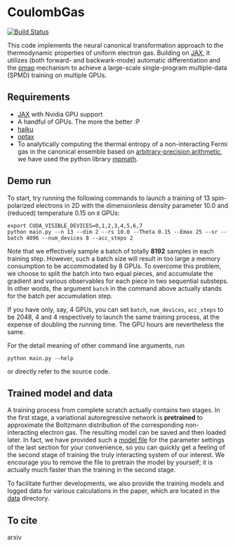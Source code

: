 # CoulombGas

[![Build Status](https://github.com/fermiflow/CoulombGas/actions/workflows/tests.yml/badge.svg)](https://github.com/fermiflow/CoulombGas/actions)

This code implements the neural canonical transformation approach to the thermodynamic properties of uniform electron gas. Building on [JAX](https://github.com/google/jax), it utilizes (both forward- and backwark-mode) automatic differentiation and the [pmap](https://jax.readthedocs.io/en/latest/jax.html#parallelization-pmap) mechanism to achieve a large-scale single-program multiple-data (SPMD) training on multiple GPUs.

## Requirements

- [JAX](https://github.com/google/jax) with Nvidia GPU support
- A handful of GPUs. The more the better :P
- [haiku](https://github.com/deepmind/dm-haiku)
- [optax](https://github.com/deepmind/optax)
- To analytically computing the thermal entropy of a non-interacting Fermi gas in the canonical ensemble based on [arbitrary-precision arithmetic](https://en.wikipedia.org/wiki/Arbitrary-precision_arithmetic), we have used the python library [mpmath](https://mpmath.org).

## Demo run

To start, try running the following commands to launch a training of 13 spin-polarized electrons in 2D with the dimensionless density parameter 10.0 and (reduced) temperature 0.15 on `8` GPUs:

```shell
export CUDA_VISIBLE_DEVICES=0,1,2,3,4,5,6,7
python main.py --n 13 --dim 2 --rs 10.0 --Theta 0.15 --Emax 25 --sr --batch 4096 --num_devices 8 --acc_steps 2
```

Note that we effectively sample a batch of totally **8192** samples in each training step. However, such a batch size will result in too large a memory consumption to be accommodated by 8 GPUs. To overcome this problem, we choose to split the batch into two equal pieces, and accumulate the gradient and various observables for each piece in two sequential substeps. In other words, the argument `batch` in the command above actually stands for the batch per accumulation step.

If you have only, say, 4 GPUs, you can set `batch`, `num_devices`, `acc_steps` to be 2048, 4 and 4 respectively to launch the same training process, at the expense of doubling the running time. The GPU hours are nevertheless the same.

For the detail meaning of other command line arguments, run

```shell
python main.py --help
```

or directly refer to the source code.

## Trained model and data

A training process from complete scratch actually contains two stages. In the first stage, a variational autoregressive network is **pretrained** to approximate the Boltzmann distribution of the corresponding non-interacting electron gas. The resulting model can be saved and then loaded later. In fact, we have provided such a [model file](https://github.com/fermiflow/CoulombGas/blob/master/data/freefermion/pretraining/n_13_dim_2_Theta_0.150000_Emax_25/nlayers_2_modelsize_16_nheads_4_nhidden_32_damping_0.00100_maxnorm_0.00100_batch_8192/params_van.pkl) for the parameter settings of the last section for your convenience, so you can quickly get a feeling of the second stage of training the truly interacting system of our interest. We encourage you to remove the file to pretrain the model by yourself; it is actually much faster than the training in the second stage.

To facilitate further developments, we also provide the training models and logged data for various calculations in the paper, which are located in the [data](https://github.com/fermiflow/CoulombGas/tree/master/data) directory.

## To cite

arxiv
